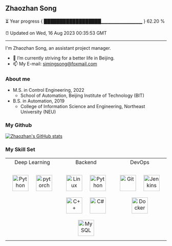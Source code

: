 ## Zhaozhan Song   

⏳ Year progress { ██████████████████▁▁▁▁▁▁▁▁▁▁▁▁ } 62.20 %


⏰ Updated on Wed, 16 Aug 2023 00:35:53 GMT

---

I'm Zhaozhan Song, an assistant project manager. 

- 🔭 I’m currently striving for a better life in Beijing.           
- 📫 My E-mail: simingsong@foxmail.com

### About me  
- M.S. in Control Engineering, 2022 
  - School of Automation, Beijing Institute of Technology (BIT)
- B.S. in Automation, 2019
  - College of Information Science and Engineering, Northeast University (NEU)

### My Github
[![Zhaozhan's GitHub stats](https://github-readme-stats.vercel.app/api?username=SongZhaozhan&show_icons=true&theme=radical)](https://github.com/anuraghazra/github-readme-stats)

### My Skill Set  
<table><tr><td valign="top" width="33%">

<div align = "center">Deep Learning</div>
&nbsp;
<div align="center">  
<a href="https://www.python.org/" target="_blank"><img style="margin: 10px" src="https://profilinator.rishav.dev/skills-assets/python-original.svg" alt="Python" height="50" /></a>  
<a href="https://pytorch.org/" target="_blank"><img style="margin: 10px" src="https://profilinator.rishav.dev/skills-assets/pytorch-icon.svg" alt="pytorch" height="50" /></a>  
</div>

</td><td valign="top" width="33%">



<div align = "center">Backend</div>
&nbsp;
<div align="center">  
<a href="https://www.linux.org/" target="_blank"><img style="margin: 10px" src="https://profilinator.rishav.dev/skills-assets/linux-original.svg" alt="Linux" height="50" /></a>  
<a href="https://www.python.org/" target="_blank"><img style="margin: 10px" src="https://profilinator.rishav.dev/skills-assets/python-original.svg" alt="Python" height="50" /></a>  
<a href="https://www.cplusplus.com/" target="_blank"><img style="margin: 10px" src="https://profilinator.rishav.dev/skills-assets/cplusplus-original.svg" alt="C++" height="50" /></a>  
<a href="https://docs.microsoft.com/en-us/dotnet/csharp/" target="_blank"><img style="margin: 10px" src="https://profilinator.rishav.dev/skills-assets/csharp-original.svg" alt="C#" height="50" /></a>  
<a href="https://www.mysql.com/" target="_blank"><img style="margin: 10px" src="https://profilinator.rishav.dev/skills-assets/mysql-original-wordmark.svg" alt="MySQL" height="50" /></a>  

</div>

</td><td valign="top" width="33%">



<div align = "center">DevOps</div>         
&nbsp;
<div align="center">  
<a href="https://github.com/" target="_blank"><img style="margin: 10px" src="https://profilinator.rishav.dev/skills-assets/git-scm-icon.svg" alt="Git" height="50" /></a>  
<a href="https://www.jenkins.io/" target="_blank"><img style="margin: 10px" src="https://profilinator.rishav.dev/skills-assets/jenkins-icon.svg" alt="Jenkins" height="50" /></a>  
<a href="https://www.docker.com/" target="_blank"><img style="margin: 10px" src="https://profilinator.rishav.dev/skills-assets/docker-original-wordmark.svg" alt="Docker" height="50" /></a>  
</div>

</td></tr></table>  

<br/>


